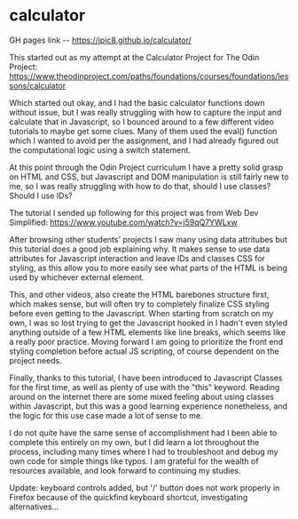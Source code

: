 # calculator

GH pages link -- https://jpic8.github.io/calculator/

This started out as my attempt at the Calculator Project for The Odin Project:
https://www.theodinproject.com/paths/foundations/courses/foundations/lessons/calculator

Which started out okay, and I had the basic calculator functions down without issue, but I was really struggling with how to capture the input and calculate that in Javascript, so I bounced around to a few different video tutorials to maybe get some clues. Many of them used the eval() function which I wanted to avoid per the assignment, and I had already figured out the computational logic using a switch statement.

At this point through the Odin Project curriculum I have a pretty solid grasp on HTML and CSS, but Javascript and DOM manipulation is still fairly new to me, so I was really struggling with how to do that, should I use classes? Should I use IDs?

The tutorial I sended up following for this project was from Web Dev Simplified:
https://www.youtube.com/watch?v=j59qQ7YWLxw

After browsing other students' projects I saw many using data attritubes but this tutorial does a good job explaining why. It makes sense to use data attributes for Javascript interaction and leave IDs and classes CSS for styling, as this allow you to more easily see what parts of the HTML is being used by whichever external element.

This, and other videos, also create the HTML barebones structure first, which makes sense, but will often try to completely finalize CSS styling before even getting to the Javascript. When starting from scratch on my own, I was so lost trying to get the Javascript hooked in I hadn't even styled anything outside of a few HTML elements like line breaks, which seems like a really poor practice. Moving forward I am going to prioritize the front end styling completion before actual JS scripting, of course dependent on the project needs.

Finally, thanks to this tutorial, I have been introduced to Javascript Classes for the first time, as well as plenty of use with the "this" keyword. Reading around on the internet there are some mixed feeling about using classes within Javascript, but this was a good learning experience nonetheless, and the logic for this use case made a lot of sense to me.

I do not quite have the same sense of accomplishment had I been able to complete this entirely on my own, but I did learn a lot throughout the process, including many times where I had to troubleshoot and debug my own code for simple things like typos. I am grateful for the wealth of resources available, and look forward to continuing my studies.

Update: keyboard controls added, but '/' button does not work properly in Firefox because of the quickfind keyboard shortcut, investigating alternatives...

